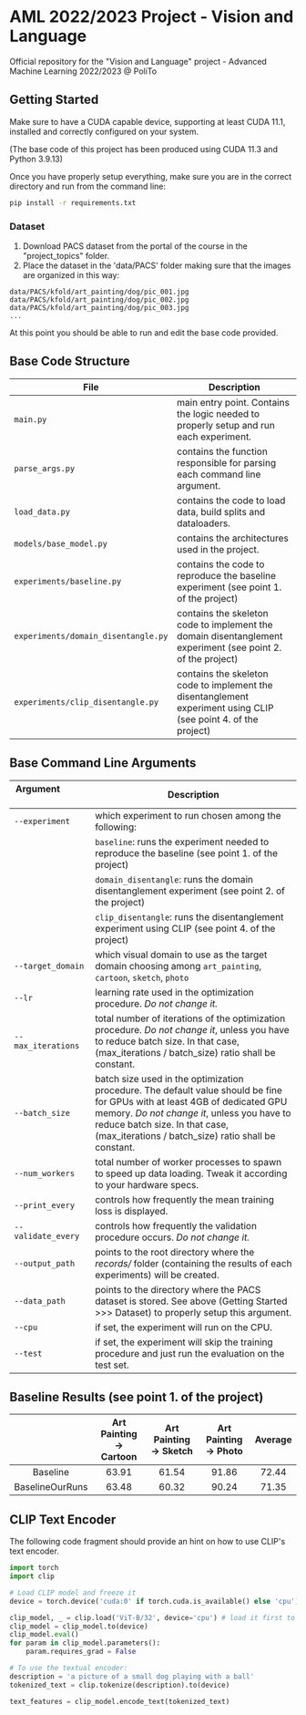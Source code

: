# AML 2022/2023 Project - Vision and Language
Official repository for the "Vision and Language" project - Advanced Machine Learning 2022/2023 @ PoliTo

## Getting Started
Make sure to have a CUDA capable device, supporting at least CUDA 11.1, installed and correctly configured on your system. 

(The base code of this project has been produced using CUDA 11.3 and Python 3.9.13)

Once you have properly setup everything, make sure you are in the correct directory and run from the command line:
```bash
pip install -r requirements.txt
```

### Dataset
1. Download PACS dataset from the portal of the course in the "project_topics" folder.
2. Place the dataset in the 'data/PACS' folder making sure that the images are organized in this way:
```
data/PACS/kfold/art_painting/dog/pic_001.jpg
data/PACS/kfold/art_painting/dog/pic_002.jpg
data/PACS/kfold/art_painting/dog/pic_003.jpg
...
```

At this point you should be able to run and edit the base code provided.

## Base Code Structure
| File                                | Description                                                                                                     |
|-------------------------------------|-----------------------------------------------------------------------------------------------------------------|
| `main.py`                           | main entry point. Contains the logic needed to properly setup and run each experiment.                          |
| `parse_args.py`                     | contains the function responsible for parsing each command line argument.                                       |
| `load_data.py`                      | contains the code to load data, build splits and dataloaders.                                                   |
| `models/base_model.py`              | contains the architectures used in the project.                                                                 |
| `experiments/baseline.py`           | contains the code to reproduce the baseline experiment (see point 1. of the project)                            |
| `experiments/domain_disentangle.py` | contains the skeleton code to implement the domain disentanglement experiment (see point 2. of the project)     |
| `experiments/clip_disentangle.py`   | contains the skeleton code to implement the disentanglement experiment using CLIP (see point 4. of the project) |

## Base Command Line Arguments
| Argument &nbsp; &nbsp; &nbsp; &nbsp; &nbsp; &nbsp; &nbsp; &nbsp; &nbsp; &nbsp; &nbsp; &nbsp; &nbsp; &nbsp; &nbsp;&nbsp; &nbsp; | Description                                                                                                                                                                                                                                                        |
|--------------------------------------------------------------------------------------------------------------------------------|--------------------------------------------------------------------------------------------------------------------------------------------------------------------------------------------------------------------------------------------------------------------|
| `--experiment`                                                                                                                 | which experiment to run chosen among the following:                                                                                                                                                                                                                |
|                                                                                                                                | `baseline`: runs the experiment needed to reproduce the baseline (see point 1. of the project)                                                                                                                                                                     |
|                                                                                                                                | `domain_disentangle`: runs the domain disentanglement experiment (see point 2. of the project)                                                                                                                                                                     |
|                                                                                                                                | `clip_disentangle`: runs the disentanglement experiment using CLIP (see point 4. of the project)                                                                                                                                                                   |
| `--target_domain`                                                                                                              | which visual domain to use as the target domain choosing among `art_painting`, `cartoon`, `sketch`, `photo`                                                                                                                                                        |
| `--lr`                                                                                                                         | learning rate used in the optimization procedure. *Do not change it.*                                                                                                                                                                                              |
| `--max_iterations`                                                                                                             | total number of iterations of the optimization procedure. *Do not change it*, unless you have to reduce batch size. In that case, (max_iterations / batch_size) ratio shall be constant.                                                                           |
| `--batch_size`                                                                                                                 | batch size used in the optimization procedure. The default value should be fine for GPUs with at least 4GB of dedicated GPU memory. *Do not change it*, unless you have to reduce batch size. In that case, (max_iterations / batch_size) ratio shall be constant. |
| `--num_workers`                                                                                                                | total number of worker processes to spawn to speed up data loading. Tweak it according to your hardware specs.                                                                                                                                                     |
| `--print_every`                                                                                                                | controls how frequently the mean training loss is displayed.                                                                                                                                                                                                       |
| `--validate_every`                                                                                                             | controls how frequently the validation procedure occurs. *Do not change it.*                                                                                                                                                                                       |
| `--output_path`                                                                                                                | points to the root directory where the _records/_ folder (containing the results of each experiments) will be created.                                                                                                                                             |
| `--data_path`                                                                                                                  | points to the directory where the PACS dataset is stored. See above (Getting Started >>> Dataset) to properly setup this argument.                                                                                                                                 |
| `--cpu`                                                                                                                        | if set, the experiment will run on the CPU.                                                                                                                                                                                                                        |
| `--test`                                                                                                                       | if set, the experiment will skip the training procedure and just run the evaluation on the test set.                                                                                                                                                               |

## Baseline Results (see point 1. of the project)
|                 | Art Painting &#8594; Cartoon | Art Painting &#8594; Sketch | Art Painting &#8594; Photo | Average |
|:---------------:|:----------------------------:|:---------------------------:|:--------------------------:|:-------:|
|    Baseline     |            63.91             |            61.54            |           91.86            |  72.44  |
| BaselineOurRuns |            63.48             |            60.32            |           90.24            |  71.35  |


## CLIP Text Encoder
The following code fragment should provide an hint on how to use CLIP's text encoder.

```python
import torch
import clip

# Load CLIP model and freeze it
device = torch.device('cuda:0' if torch.cuda.is_available() else 'cpu')

clip_model, _ = clip.load('ViT-B/32', device='cpu') # load it first to CPU to ensure you're using fp32 precision.
clip_model = clip_model.to(device)
clip_model.eval()
for param in clip_model.parameters():
    param.requires_grad = False

# To use the textual encoder:
description = 'a picture of a small dog playing with a ball'
tokenized_text = clip.tokenize(description).to(device)

text_features = clip_model.encode_text(tokenized_text)

```
